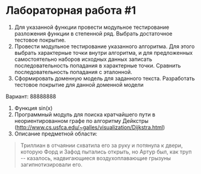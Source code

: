 # Лабораторная работа #1

1. Для указанной функции провести модульное тестирование разложения функции в степенной ряд. Выбрать достаточное тестовое покрытие.  
2. Провести модульное тестирование указанного алгоритма. Для этого выбрать характерные точки внутри алгоритма, и для предложенных самостоятельно наборов исходных данных записать последовательность попадания в характерные точки. Сравнить последовательность попадания с эталонной.  
3. Сформировать доменную модель для заданного текста.  Разработать тестовое покрытие для данной доменной модели

Вариант: 88888888  

1. Функция sin(x)
2. Программный модуль для поиска кратчайшего пути в неориентированном графе по алгоритму Дейкстры (http://www.cs.usfca.edu/~galles/visualization/Dijkstra.html)
3. Описание предметной области:
>
> Триллиан в отчаянии схватила его за руку и потянула к двери, которую Форд и Зафод пытались открыть, но Артур был, как труп -- казалось,
> надвигающиеся воздухоплавающие грызуны загипнотизировали его.  
>
>

